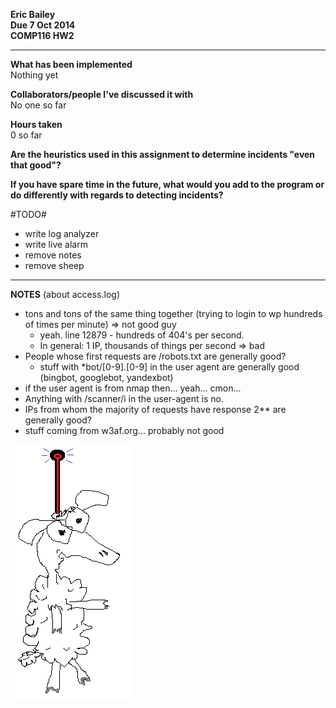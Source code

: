 **Eric Bailey  
Due 7 Oct 2014  
COMP116 HW2**

---

**What has been implemented**  
Nothing yet

**Collaborators/people I've discussed it with**  
No one so far

**Hours taken**  
0 so far

**Are the heuristics used in this assignment to determine incidents "even that good"?**


**If you have spare time in the future, what would you add to the program or do differently with regards to detecting incidents?**


#TODO#
* write log analyzer
* write live alarm
* remove notes
* remove sheep

---

**NOTES** (about access.log)
* tons and tons of the same thing together (trying to login to wp hundreds of times per minute) => not good guy
    * yeah. line 12879 - hundreds of 404's per second.
    * In general: 1 IP, thousands of things per second => bad
* People whose first requests are /robots.txt are generally good?
    * stuff with \*bot/[0-9].[0-9] in the user agent are generally good (bingbot, googlebot, yandexbot)
* if the user agent is from nmap then... yeah... cmon...
* Anything with /scanner/i in the user-agent is no.
* IPs from whom the majority of requests have response 2\*\* are generally good?
* stuff coming from w3af.org... probably not good

![sheep](sheep.png)

